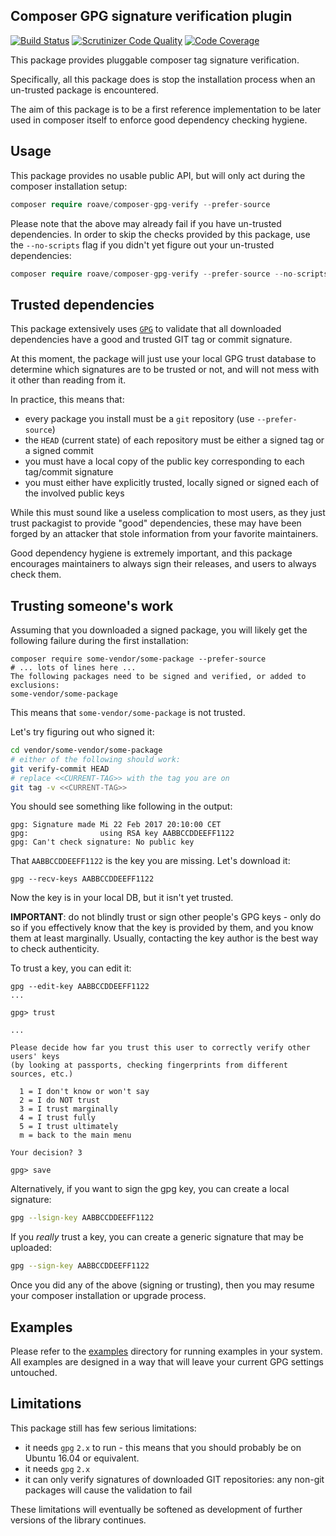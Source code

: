 ## Composer GPG signature verification plugin

[![Build Status](https://travis-ci.org/Roave/composer-gpg-verify.svg?branch=master)](https://travis-ci.org/Roave/composer-gpg-verify)
[![Scrutinizer Code Quality](https://scrutinizer-ci.com/g/Roave/composer-gpg-verify/badges/quality-score.png?b=master)](https://scrutinizer-ci.com/g/Roave/composer-gpg-verify/?branch=master)
[![Code Coverage](https://scrutinizer-ci.com/g/Roave/composer-gpg-verify/badges/coverage.png?b=master)](https://scrutinizer-ci.com/g/Roave/composer-gpg-verify/?branch=master)

This package provides pluggable composer tag signature verification.

Specifically, all this package does is stop the installation process
when an un-trusted package is encountered.

The aim of this package is to be a first reference implementation to
be later used in composer itself to enforce good dependency checking
hygiene.

## Usage

This package provides no usable public API, but will only act during
the composer installation setup:

```php
composer require roave/composer-gpg-verify --prefer-source
```

Please note that the above may already fail if you have un-trusted
dependencies. In order to skip the checks provided by this package,
use the `--no-scripts` flag if you didn't yet figure out your
un-trusted dependencies:

```php
composer require roave/composer-gpg-verify --prefer-source --no-scripts
```

## Trusted dependencies

This package extensively uses [`GPG`](https://www.gnupg.org/) to
validate that all downloaded dependencies have a good and trusted
GIT tag or commit signature.

At this moment, the package will just use your local GPG trust
database to determine which signatures are to be trusted or not,
and will not mess with it other than reading from it.

In practice, this means that:

 * every package you install must be a `git` repository (use 
   `--prefer-source`)
 * the `HEAD` (current state) of each repository must be either a
   signed tag or a signed commit
 * you must have a local copy of the public key corresponding to
   each tag/commit signature
 * you must either have explicitly trusted, locally signed or
   signed each of the involved public keys

While this must sound like a useless complication to most users,
as they just trust packagist to provide "good" dependencies, these
may have been forged by an attacker that stole information from
your favorite maintainers.

Good dependency hygiene is extremely important, and this package
encourages maintainers to always sign their releases, and users
to always check them.

## Trusting someone's work

Assuming that you downloaded a signed package, you will likely
get the following failure during the first installation:

```
composer require some-vendor/some-package --prefer-source
# ... lots of lines here ...
The following packages need to be signed and verified, or added to exclusions:
some-vendor/some-package
```

This means that `some-vendor/some-package` is not trusted.

Let's try figuring out who signed it:

```sh
cd vendor/some-vendor/some-package
# either of the following should work:
git verify-commit HEAD
# replace <<CURRENT-TAG>> with the tag you are on
git tag -v <<CURRENT-TAG>>
```

You should see something like following in the output:

```
gpg: Signature made Mi 22 Feb 2017 20:10:00 CET
gpg:                using RSA key AABBCCDDEEFF1122
gpg: Can't check signature: No public key
```

That `AABBCCDDEEFF1122` is the key you are missing. Let's download it:

```
gpg --recv-keys AABBCCDDEEFF1122
```

Now the key is in your local DB, but it isn't yet trusted.

**IMPORTANT**: do not blindly trust or sign other people's GPG
keys - only do so if you effectively know that the key is provided
by them, and you know them at least marginally. Usually, contacting
the key author is the best way to check authenticity.

To trust a key, you can edit it:

```
gpg --edit-key AABBCCDDEEFF1122
...

gpg> trust 

...

Please decide how far you trust this user to correctly verify other users' keys
(by looking at passports, checking fingerprints from different sources, etc.)

  1 = I don't know or won't say
  2 = I do NOT trust
  3 = I trust marginally
  4 = I trust fully
  5 = I trust ultimately
  m = back to the main menu

Your decision? 3

gpg> save
```

Alternatively, if you want to sign the gpg key, you can create a
local signature:

```sh
gpg --lsign-key AABBCCDDEEFF1122
```

If you *really* trust a key, you can create a generic signature
that may be uploaded:

```sh
gpg --sign-key AABBCCDDEEFF1122
```

Once you did any of the above (signing or trusting), then you may
resume your composer installation or upgrade process.

## Examples

Please refer to the [examples](examples) directory for running
examples in your system. All examples are designed in a way that
will leave your current GPG settings untouched.

## Limitations

This package still has few serious limitations:

 * it needs `gpg` `2.x` to run - this means that you should probably
   be on Ubuntu 16.04 or equivalent.
 * it needs `gpg` `2.x`
 * it can only verify signatures of downloaded GIT repositories: any
   non-git packages will cause the validation to fail

These limitations will eventually be softened as development of
further versions of the library continues.
